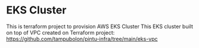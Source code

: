 # EKS Cluster
This is terraform project to provision AWS EKS Cluster
This EKS cluster built on top of VPC created on Terraform project: https://github.com/tampubolon/pintu-infra/tree/main/eks-vpc